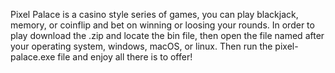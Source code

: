 Pixel Palace is a casino style series of games, you can play blackjack, memory, or coinflip and bet on winning or loosing your rounds. In order to play download the .zip and locate the bin file, then open the file named after your operating system, windows, macOS, or linux. Then run the pixel-palace.exe file and enjoy all there is to offer!

